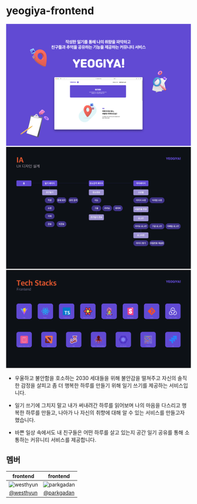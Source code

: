 # yeogiya-frontend

![ServiceOutline](./public/images/readme-service_outline.png)
![IA](./public/images/readme-ia.png)
![TechStacks](./public/images/readme-tech_stacks.png)

- 우울하고 불안함을 호소하는 2030 세대들을 위해 불안감을 떨쳐주고 자신의 솔직한 감정을 살피고 좀 더 행복한 하루를 만들기 위해 일기 쓰기를 제공하는 서비스입니다.

- 일기 쓰기에 그치지 말고 내가 써내려간 하루를 읽어보며 나의 마음을 다스리고 행복한 하루를 만들고, 나아가 나 자신의 취향에 대해 알 수 있는 서비스를 만들고자 했습니다.

- 바쁜 일상 속에서도 내 친구들은 어떤 하루를 살고 있는지 공간 일기 공유를 통해 소통하는 커뮤니티 서비스를 제공합니다.

## 멤버

|                                              frontend                                              |                                              frontend                                               |
| :------------------------------------------------------------------------------------------------: | :-------------------------------------------------------------------------------------------------: |
| <img src="https://avatars.githubusercontent.com/u/90893579?s=200&v=4" width=100px alt="westhyun"/> | <img src="https://avatars.githubusercontent.com/u/90893596?s=200&v=4" width=100px alt="parkgadan"/> |
|                              [@westhyun](https://github.com/westhyun)                              |                             [@parkgadan](https://github.com/parkgadan)                              |
